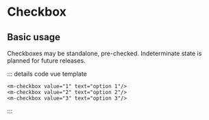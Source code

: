 <script setup>
import MIOList from '../common/MIOList.vue';
import ExampleWrapper from '../common/ExampleWrapper.vue';
import ToMD from '../common/ToMD.vue';
import MCheckbox from '../../lib/src/components/MCheckbox/MCheckbox.vue'
</script>

# Checkbox
<ToMD href="https://m3.material.io/components/checkbox/overview"/>

<MIOList :items="[
'Use checkboxes if multiple options can be selected from a list',
'Label should be scannable',
'Selected items are more prominent than unselected items'
]"/>

## Basic usage

Checkboxes may be standalone, pre-checked. Indeterminate state is planned for future releases.

<ExampleWrapper vertical gap="0">
    <m-checkbox value="1" text="option 1"/>
    <m-checkbox value="2" text="option 2"/>
    <m-checkbox value="3" text="option 3"/>
</ExampleWrapper>

::: details code
vue template
```vue
<m-checkbox value="1" text="option 1"/>
<m-checkbox value="2" text="option 2"/>
<m-checkbox value="3" text="option 3"/>
```
:::
